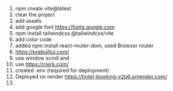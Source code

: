 1. npm create vite@latest
2. clear the project
3. add assets
4. add google font https://fonts.google.com
5. npm install tailwindcss @tailwindcss/vite
6. add color code
7. added npm install react-router-dom, used Browser router
8. https://prebuiltui.com/
9. use window scroll and <Link>
10. use https://clerk.com/
11. created .env (required for deployment)
12. Deployed on render https://hotel-booking-v2p6.onrender.com/
13. 